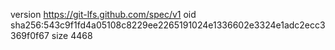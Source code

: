 version https://git-lfs.github.com/spec/v1
oid sha256:543c9f1fd4a05108c8229ee2265191024e1336602e3324e1adc2ecc3369f0f67
size 4468
